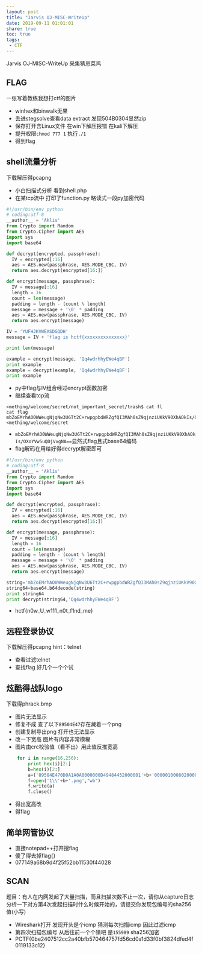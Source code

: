 ```yaml
---
layout: post
title: "Jarvis OJ-MISC-WriteUp"
date: 2019-09-11 01:01:01
share: true
toc: true
tags: 
 - CTF
---
```


Jarvis OJ-MISC-WriteUp
采集猜忌菜鸡

## FLAG
一张写着教练我想打ctf的图片
- winhex和binwalk无果
- 丢进stegsolve查看data extract 发现504B0304显然zip
- 保存打开含Linux文件 在win下解压报错 在kali下解压 
- 提升权限`chmod 777 1` 执行`./1`
- 得到flag

## shell流量分析
下载解压得pcapng
- 小白扫描式分析 看到shell.php
- 在某tcp流中 打印了function.py 略读式一段py加密代码
  
```python
#!/usr/bin/env python
# coding:utf-8
__author__ = 'Aklis'
from Crypto import Random
from Crypto.Cipher import AES
import sys
import base64

def decrypt(encrypted, passphrase):
  IV = encrypted[:16]
  aes = AES.new(passphrase, AES.MODE_CBC, IV)
  return aes.decrypt(encrypted[16:])

def encrypt(message, passphrase):
  IV = message[:16]
  length = 16
  count = len(message)
  padding = length - (count % length)
  message = message + '\0' * padding
  aes = AES.new(passphrase, AES.MODE_CBC, IV)
  return aes.encrypt(message)

IV = 'YUFHJKVWEASDGQDH'
message = IV + 'flag is hctf{xxxxxxxxxxxxxxx}'

print len(message)

example = encrypt(message, 'Qq4wdrhhyEWe4qBF')
print example
example = decrypt(example, 'Qq4wdrhhyEWe4qBF') 
print example
```

- py中flag与IV组合经过encrypt函数加密 
- 继续查看tcp流

```
<mething/welcome/secret/not_important_secret/trash$ cat fl	
cat flag 
mbZoEMrhAO0WWeugNjqNw3U6Tt2C+rwpgpbdWRZgfQI3MAh0sZ9qjnziUKkV90XhAOkIs/OXoYVw5uQDjVvgNA==<mething/welcome/secret
```
- `mbZoEMrhAO0WWeugNjqNw3U6Tt2C+rwpgpbdWRZgfQI3MAh0sZ9qjnziUKkV90XhAOkIs/OXoYVw5uQDjVvgNA==`显然式flag且式base64编码
- flag解码在用给好得decrypt解密即可

```python
#!/usr/bin/env python
# coding:utf-8
__author__ = 'Aklis'
from Crypto import Random
from Crypto.Cipher import AES
import sys
import base64

def decrypt(encrypted, passphrase):
  IV = encrypted[:16]
  aes = AES.new(passphrase, AES.MODE_CBC, IV)
  return aes.decrypt(encrypted[16:])

def encrypt(message, passphrase):
  IV = message[:16]
  length = 16
  count = len(message)
  padding = length - (count % length)
  message = message + '\0' * padding
  aes = AES.new(passphrase, AES.MODE_CBC, IV)
  return aes.encrypt(message)

string='mbZoEMrhAO0WWeugNjqNw3U6Tt2C+rwpgpbdWRZgfQI3MAh0sZ9qjnziUKkV90XhAOkIs/OXoYVw5uQDjVvgNA=='
string64=base64.b64decode(string)
print string64
print decrypt(string64,'Qq4wdrhhyEWe4qBF')
```
- hctf{n0w_U_w111_n0t_f1nd_me}

## 远程登录协议
下载解压得pcapng hint：telnet
- 查看过滤telnet
- 查找flag 好几个一个个试

## 炫酷得战队logo
下载得phrack.bmp
- 图片无法显示
- 修复不成 查了以下`89504E47`存在藏着一个png
- 创建复制导出png 打开也无法显示
- 改一下宽高 图片有内容非常模糊
- 图片由crc校验值（看不出）用此值反推宽高
```python
    for i in range(16,256):
        print hex(i)[2:]
        b=hex(i)[2:]
        a=('89504E470D0A1A0A0000000D49484452000001'+b+'000001000802000000F37A5E12000000017352474200AECE1CE9000000046741......A11F3FFE0B3B73B0698B976EA80000000049454E44AE426082').decode("hex")
        f=open('1\\'+b+'.png',"wb")
        f.write(a)
        f.close() 
```
- 得出宽高改 
- 得flag

## 简单网管协议
- 直接notepad++打开搜flag
- 傻了得去掉flag{}
- 077149a68b9d4f25f52bb11530f44028

## SCAN
题目：有人在内网发起了大量扫描，而且扫描次数不止一次，请你从capture日志分析一下对方第4次发起扫描时什么时候开始的，请提交你发现包编号的sha256值(小写)
- Wireshark打开 发现开头是个icmp 猜测每次扫描icmp 因此过滤icmp
- 第四次扫描包编号 从后往前一个个猜吧 是`155989` sha256加密
- PCTF{0be2407512cc2a40bfb570464757fd56cd0a1d33f0bf3824dfed4f0119133c12}



